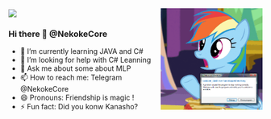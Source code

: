 <a href="https://github.com/anuraghazra/github-readme-stats">
  <img align="center" src="https://github-readme-stats.vercel.app/api?username=NekokeCore&show_icons=true" />
<a href="https://github.com/anuraghazra/convoychat">
  <img align="right" width="40%" src="https://github.com/NekokeCore/NekokeCore/blob/main/rainbow.gif?raw=true" />
</a>
  

### Hi there 👋 @NekokeCore
- 🌱 I’m currently learning JAVA and C#
- 🤔 I’m looking for help with C# Leanning
- 💬 Ask me about some about MLP
- 📫 How to reach me: Telegram @NekokeCore
- 😄 Pronouns: Friendship is magic !
- ⚡ Fun fact: Did you konw Kanasho?
